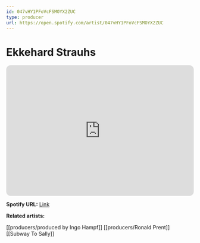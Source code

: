 ```yaml
---
id: 047vHY1PFoVcFSMOYX2ZUC
type: producer
url: https://open.spotify.com/artist/047vHY1PFoVcFSMOYX2ZUC
---
```

# Ekkehard Strauhs

<iframe style="border-radius:12px" src="https://open.spotify.com/embed/artist/047vHY1PFoVcFSMOYX2ZUC" width="100%" height="352" frameBorder="0" allowfullscreen="" allow="autoplay; clipboard-write; encrypted-media; fullscreen; picture-in-picture" loading="lazy"></iframe>

**Spotify URL:** [Link](https://open.spotify.com/artist/047vHY1PFoVcFSMOYX2ZUC)

**Related artists:**

[[producers/produced by Ingo Hampf]]
[[producers/Ronald Prent]]
[[Subway To Sally]]
